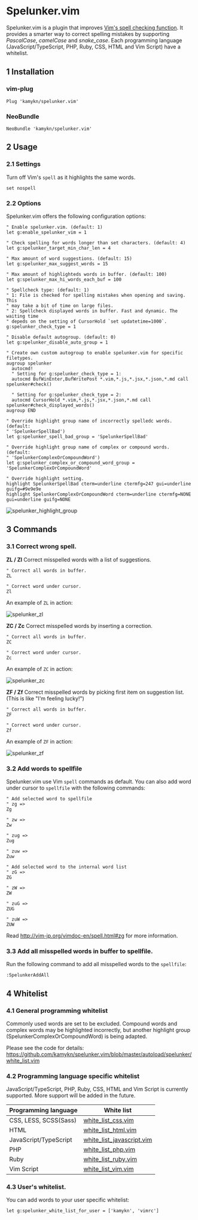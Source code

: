 # Spelunker.vim

Spelunker.vim is a plugin that improves [Vim's spell checking function](https://vim-jp.org/vimdoc-en/options.html#'spell'). It provides a smarter way to correct spelling mistakes by supporting *PascalCase*, *camelCase* and *snake_case*. Each programming language (JavaScript/TypeScript, PHP, Ruby, CSS, HTML and Vim Script) have a whitelist.

## 1 Installation
### vim-plug
```
Plug 'kamykn/spelunker.vim'
```

### NeoBundle
```
NeoBundle 'kamykn/spelunker.vim'
```

## 2 Usage
### 2.1 Settings

Turn off Vim's `spell` as it highlights the same words.

```
set nospell
```

### 2.2 Options
Spelunker.vim offers the following configuration options:

```vim
" Enable spelunker.vim. (default: 1)
let g:enable_spelunker_vim = 1

" Check spelling for words longer than set characters. (default: 4)
let g:spelunker_target_min_char_len = 4

" Max amount of word suggestions. (default: 15)
let g:spelunker_max_suggest_words = 15

" Max amount of highlighteds words in buffer. (default: 100)
let g:spelunker_max_hi_words_each_buf = 100

" Spellcheck type: (default: 1)
" 1: File is checked for spelling mistakes when opening and saving. This
" may take a bit of time on large files.
" 2: Spellcheck displayed words in buffer. Fast and dynamic. The waiting time
" depeds on the setting of CursorHold `set updatetime=1000`.
g:spelunker_check_type = 1

" Disable default autogroup. (default: 0)
let g:spelunker_disable_auto_group = 1

" Create own custom autogroup to enable spelunker.vim for specific filetypes.
augroup spelunker
  autocmd!
  " Setting for g:spelunker_check_type = 1:
  autocmd BufWinEnter,BufWritePost *.vim,*.js,*.jsx,*.json,*.md call spelunker#check()

  " Setting for g:spelunker_check_type = 2:
  autocmd CursorHold *.vim,*.js,*.jsx,*.json,*.md call spelunker#check_displayed_words()
augroup END

" Override highlight group name of incorrectly spelledc words. (default:
" 'SpelunkerSpellBad')
let g:spelunker_spell_bad_group = 'SpelunkerSpellBad'

" Override highlight group name of complex or compound words. (default:
" 'SpelunkerComplexOrCompoundWord')
let g:spelunker_complex_or_compound_word_group = 'SpelunkerComplexOrCompoundWord'

" Override highlight setting.
highlight SpelunkerSpellBad cterm=underline ctermfg=247 gui=underline guifg=#9e9e9e
highlight SpelunkerComplexOrCompoundWord cterm=underline ctermfg=NONE gui=underline guifg=NONE
```

![spelunker_highlight_group](https://user-images.githubusercontent.com/7608231/48882590-71e57600-ee5e-11e8-9b1a-16191c1ac3b9.png)

## 3 Commands
### 3.1 Correct wrong spell.

**ZL / Zl**
Correct misspelled words with a list of suggestions.

```vim
" Correct all words in buffer.
ZL

" Correct word under cursor.
Zl
```

An example of `ZL` in action:

![spelunker_zl](https://user-images.githubusercontent.com/7608231/48882608-89246380-ee5e-11e8-88e3-958b47353ddb.gif)

**ZC / Zc**
Correct misspelled words by inserting a correction.

```vim
" Correct all words in buffer.
ZC

" Correct word under cursor.
Zc
```

An example of `ZC` in action:

![spelunker_zc](https://user-images.githubusercontent.com/7608231/48882594-7c077480-ee5e-11e8-83fe-68691bb13823.gif)

**ZF / Zf**
Correct misspelled words by picking first item on suggestion list. (This is like "I'm feeling lucky!")

```vim
" Correct all words in buffer.
ZF

" Correct word under cursor.
Zf
```

An example of `ZF` in action:

![spelunker_zf](https://user-images.githubusercontent.com/7608231/50171177-16ab8400-0335-11e9-8eae-6ce1b249babd.gif)

### 3.2 Add words to spellfile
Spelunker.vim use Vim `spell` commands as default. You can also add word under cursor to `spellfile` with the following commands:

```vim
" Add selected word to spellfile
" zg =>
Zg

" zw =>
Zw

" zug =>
Zug

" zuw =>
Zuw

" Add selected word to the internal word list
" zG =>
ZG

" zW =>
ZW

" zuG =>
ZUG

" zuW =>
ZUW
```

Read http://vim-jp.org/vimdoc-en/spell.html#zg for more information.


### 3.3 Add all misspelled words in buffer to spellfile.
Run the following command to add all misspelled words to the `spellfile`:

```vim
:SpelunkerAddAll
```

## 4 Whitelist

### 4.1 General programming whitelist
Commonly used words are set to be excluded. Compound words and complex words may be highlighted incorrectly, but another highlight group (SpelunkerComplexOrCompoundWord) is being adapted.

Please see the code for details: https://github.com/kamykn/spelunker.vim/blob/master/autoload/spelunker/white_list.vim

### 4.2 Programming language specific whitelist
JavaScript/TypeScript, PHP, Ruby, CSS, HTML and Vim Script is currently supported. More support will be added in the future.

| Programming language | White list |
| --- | --- |
| CSS, LESS, SCSS(Sass) | [white_list_css.vim](https://github.com/kamykn/spelunker.vim/blob/master/autoload/spelunker/white_list/white_list_css.vim) |
| HTML | [white_list_html.vim](https://github.com/kamykn/spelunker.vim/blob/master/autoload/spelunker/white_list/white_list_html.vim) |
| JavaScript/TypeScript | [white_list_javascript.vim](https://github.com/kamykn/spelunker.vim/blob/master/autoload/spelunker/white_list/white_list_javascript.vim) |
| PHP | [white_list_php.vim](https://github.com/kamykn/spelunker.vim/blob/master/autoload/spelunker/white_list/white_list_php.vim) |
| Ruby | [white_list_ruby.vim](https://github.com/kamykn/spelunker.vim/blob/master/autoload/spelunker/white_list/white_list_ruby.vim) |
| Vim Script | [white_list_vim.vim](https://github.com/kamykn/spelunker.vim/blob/master/autoload/spelunker/white_list/white_list_vim.vim)|

### 4.3 User's whitelist.
You can add words to your user specific whitelist:

```vim
let g:spelunker_white_list_for_user = ['kamykn', 'vimrc']
```
